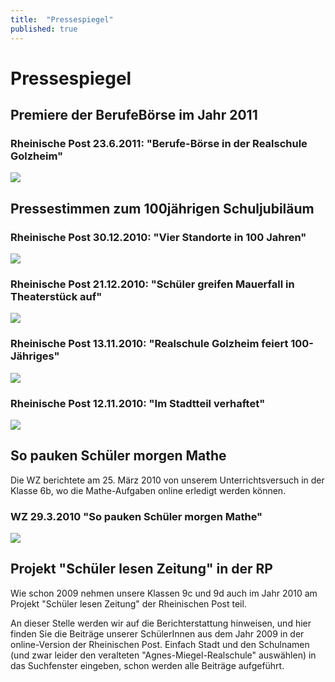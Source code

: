 ```yaml
---
title:  "Pressespiegel"
published: true
---
```


# Pressespiegel

## Premiere der BerufeBörse im Jahr 2011

### Rheinische Post 23.6.2011: "Berufe-Börse in der Realschule Golzheim"

<img src="img/pressespiegel/20110623-rp-berufeboerse.jpg">

## Pressestimmen zum 100jährigen Schuljubiläum

### Rheinische Post 30.12.2010: "Vier Standorte in 100 Jahren"

<img src="img/pressespiegel/20101230-vier-standorte-in-100-jahren.jpg">

### Rheinische Post 21.12.2010: "Schüler greifen Mauerfall in Theaterstück auf"

<img src="img/pressespiegel/20101221-rp-schueler-greifen-mauerfall-auf.jpg">

### Rheinische Post 13.11.2010: "Realschule Golzheim feiert 100-Jähriges" 

<img src="img/pressespiegel/20101113-realschule-golzheim-feiert-100-jaehriges.jpg">

### Rheinische Post 12.11.2010: "Im Stadtteil verhaftet" 

<img src="img/pressespiegel/20101112-rp-im-stadtteil-verhaftet.jpg">

## So pauken Schüler morgen Mathe

Die WZ berichtete am 25. März 2010 von unserem Unterrichtsversuch in der Klasse 6b, wo die Mathe-Aufgaben online erledigt werden können.

### WZ 29.3.2010 "So pauken Schüler morgen Mathe"  

<img src="img/pressespiegel/20100325-wz-so-pauken-schueler-morgen-mathe.jpg">

## Projekt "Schüler lesen Zeitung" in der RP

Wie schon 2009 nehmen unsere Klassen 9c und 9d auch im Jahr 2010 am Projekt "Schüler lesen Zeitung" der Rheinischen Post teil. 

An dieser Stelle werden wir auf die Berichterstattung hinweisen, und hier finden Sie die Beiträge unserer SchülerInnen aus dem Jahr 2009 in der online-Version der Rheinischen Post. Einfach Stadt und den Schulnamen (und zwar leider den veralteten "Agnes-Miegel-Realschule" auswählen) in das Suchfenster eingeben, schon werden alle Beiträge aufgeführt. 

<!-- 
20110113-wz-der-endspurt-fuer-den-schulpreis.jpg
rp-artikel-handwerker-azubis-30.10.103.jpg
wz-artikel1a0064.jpg
-->
